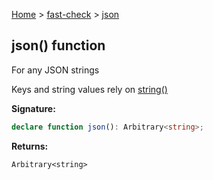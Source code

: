 [Home](/) &gt; [fast-check](../fast-check.md) &gt; [json](json_1.md)

## json() function

For any JSON strings

Keys and string values rely on [string()](string_1.md)

<b>Signature:</b>

```typescript
declare function json(): Arbitrary<string>;
```
<b>Returns:</b>

`Arbitrary<string>`

